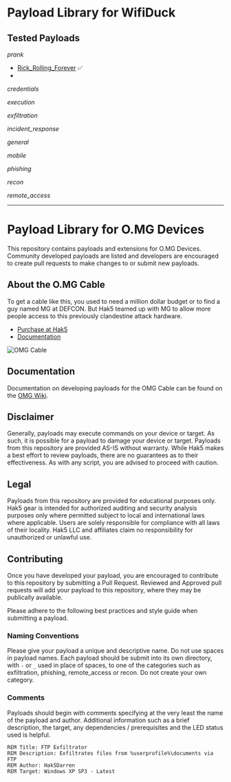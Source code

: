 # Payload Library for WifiDuck

## Tested Payloads

*prank*
- [Rick_Rolling_Forever](https://github.com/x00rr/WiFiDuck/blob/master/wifiduck-payloads/payloads/library/prank/Rick_Rolling_Forever/payload.txt) ✅
-

*credentials*

*execution*

*exfiltration*

*incident_response*

*general*

*mobile*

*phishing*

*recon*

*remote_access*

---

# Payload Library for O.MG Devices

This repository contains payloads and extensions for O.MG Devices. Community developed payloads are listed and developers are encouraged to create pull requests to make changes to or submit new payloads.

## About the O.MG Cable


To get a cable like this, you used to need a million dollar budget or to find a guy named MG at DEFCON. But Hak5 teamed up with MG to allow more people access to this previously clandestine attack hardware.

-   [Purchase at Hak5](https://shop.hak5.org/collections/mischief-gadgets/)
-   [Documentation](https://github.com/O-MG/O.MG_Cable-Firmware/wiki)


![OMG Cable](https://cdn.shopify.com/s/files/1/0068/2142/files/omg_400x.png?v=1604676891)

## Documentation
Documentation on developing payloads for the OMG Cable can be found on the [OMG Wiki](https://github.com/O-MG/O.MG-Firmware/wiki).

## Disclaimer
Generally, payloads may execute commands on your device or target. As such, it is possible for a payload to damage your device or target. Payloads from this repository are provided AS-IS without warranty. While Hak5 makes a best effort to review payloads, there are no guarantees as to their effectiveness. As with any script, you are advised to proceed with caution.

## Legal
Payloads from this repository are provided for educational purposes only.  Hak5 gear is intended for authorized auditing and security analysis purposes only where permitted subject to local and international laws where applicable. Users are solely responsible for compliance with all laws of their locality. Hak5 LLC and affiliates claim no responsibility for unauthorized or unlawful use.

## Contributing
Once you have developed your payload, you are encouraged to contribute to this repository by submitting a Pull Request. Reviewed and Approved pull requests will add your payload to this repository, where they may be publically available.

Please adhere to the following best practices and style guide when submitting a payload.

### Naming Conventions
Please give your payload a unique and descriptive name. Do not use spaces in payload names. Each payload should be submit into its own directory, with `-` or `_` used in place of spaces, to one of the categories such as exfiltration, phishing, remote_access or recon. Do not create your own category.

### Comments
Payloads should begin with comments specifying at the very least the name of the payload and author. Additional information such as a brief description, the target, any dependencies / prerequisites and the LED status used is helpful.

    REM Title: FTP Exfiltrator
    REM Description: Exfiltrates files from %userprofile%\documents via FTP
    REM Author: Hak5Darren
    REM Target: Windows XP SP3 - Latest
   

